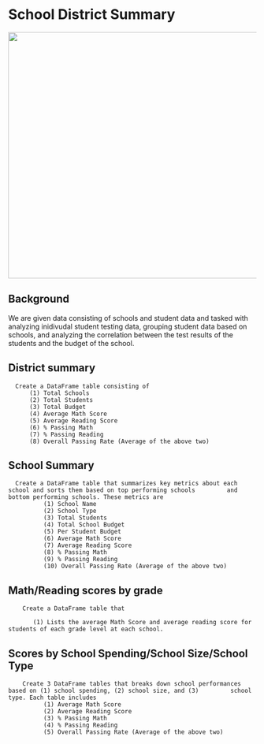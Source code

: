# School District Summary

<img src="https://f0.pngfuel.com/png/386/91/yellow-and-red-school-illustration-png-clip-art.png" width="700" height="500">

## Background

We are given data consisting of schools and student data and tasked with analyzing inidivudal student testing data, grouping student data based on schools, and analyzing the correlation between the test results of the students and the budget of the school. 

## District summary 

      Create a DataFrame table consisting of 
          (1) Total Schools
          (2) Total Students
          (3) Total Budget
          (4) Average Math Score
          (5) Average Reading Score
          (6) % Passing Math
          (7) % Passing Reading
          (8) Overall Passing Rate (Average of the above two)
          

## School Summary 

      Create a DataFrame table that summarizes key metrics about each school and sorts them based on top performing schools         and bottom performing schools. These metrics are       
              (1) School Name
              (2) School Type
              (3) Total Students
              (4) Total School Budget
              (5) Per Student Budget
              (6) Average Math Score
              (7) Average Reading Score
              (8) % Passing Math
              (9) % Passing Reading
              (10) Overall Passing Rate (Average of the above two)
              
## Math/Reading scores by grade 
 
        Create a DataFrame table that 
        
           (1) Lists the average Math Score and average reading score for students of each grade level at each school.
  
 
 ## Scores by School Spending/School Size/School Type 
 
        Create 3 DataFrame tables that breaks down school performances based on (1) school spending, (2) school size, and (3)         school type. Each table includes   
              (1) Average Math Score
              (2) Average Reading Score
              (3) % Passing Math
              (4) % Passing Reading
              (5) Overall Passing Rate (Average of the above two)
